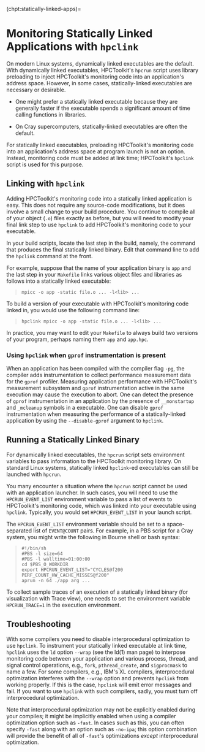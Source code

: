 <!--
SPDX-FileCopyrightText: 2002-2023 Rice University
SPDX-FileCopyrightText: 2024 Contributors to the HPCToolkit Project

SPDX-License-Identifier: CC-BY-4.0
-->

(chpt:statically-linked-apps)=

# Monitoring Statically Linked Applications with `hpclink`

On modern Linux systems, dynamically linked executables are the default.
With dynamically linked executables, HPCToolkit's `hpcrun` script uses library preloading to inject HPCToolkit's monitoring code into an application's address space.
However, in some cases, statically-linked executables are necessary or desirable.

- One might prefer a statically linked executable because they are generally faster if the executable spends a significant amount of time calling functions in libraries.

- On Cray supercomputers, statically-linked executables are often the default.

For statically linked executables, preloading HPCToolkit's monitoring code into an application's address space at program launch is not an option.
Instead, monitoring code must be added at link time; HPCToolkit's `hpclink` script is used for this purpose.

## Linking with `hpclink`

Adding HPCToolkit's monitoring code into a statically linked application is easy.
This does not require any source-code modifications, but it does involve a small change to your build procedure.
You continue to compile all of your object (`.o`) files exactly as before, but you will need to modify your final link step to use `hpclink` to add HPCToolkit's monitoring code to your executable.

In your build scripts, locate the last step in the build, namely, the command that produces the final statically linked binary.
Edit that command line to add the `hpclink` command at the front.

For example, suppose that the name of your application binary is `app` and the last step in
your `Makefile` links various object files and libraries as
follows into a statically linked executable:

> `mpicc -o app -static file.o ... -l<lib> ...`

To build a version of your executable with HPCToolkit's monitoring code linked in, you would use the following command line:

> `hpclink mpicc -o app -static file.o ... -l<lib> ...`

In practice, you may want to edit your `Makefile` to always build two versions of your program, perhaps naming them `app` and `app.hpc`.

### Using `hpclink` when `gprof` instrumentation is present

When an application has been compiled with the compiler flag `-pg`,
the compiler adds instrumentation to collect performance measurement data for
the `gprof` profiler. Measuring application performance with
HPCToolkit's measurement subsystem and `gprof` instrumentation
active in the same execution may cause the execution
to abort. One can detect the presence of `gprof` instrumentation in an
application by the presence of `__monstartup` and `_mcleanup` symbols
in a executable.
One can disable `gprof` instrumentation when measuring the performance of
a statically-linked application by using the `--disable-gprof`
argument to `hpclink`.

## Running a Statically Linked Binary

For dynamically linked executables, the `hpcrun` script sets environment variables to pass information to the HPCToolkit monitoring library.
On standard Linux systems, statically linked `hpclink`-ed executables can still be launched with `hpcrun`.

You many encounter a situation where the `hpcrun` script cannot be used with an application launcher.
In such cases, you will need to use the `HPCRUN_EVENT_LIST` environment variable to pass a list of events to HPCToolkit's monitoring code, which was linked into your executable using `hpclink`.
Typically, you would set `HPCRUN_EVENT_LIST` in your launch script.

The `HPCRUN_EVENT_LIST` environment variable should be set to a space-separated list of `EVENT@COUNT` pairs.
For example, in a PBS script for a Cray system, you might write the following in Bourne shell or bash syntax:

> ```
> #!/bin/sh
> #PBS -l size=64
> #PBS -l walltime=01:00:00
> cd $PBS_O_WORKDIR
> export HPCRUN_EVENT_LIST="CYCLES@f200 PERF_COUNT_HW_CACHE_MISSES@f200"
> aprun -n 64 ./app arg ...
> ```

To collect sample traces of an execution of a statically linked binary (for visualization with Trace view), one needs to set the environment variable `HPCRUN_TRACE=1` in the execution environment.

## Troubleshooting

With some compilers you need to disable interprocedural optimization to use `hpclink`.
To instrument your statically linked executable at link time, `hpclink` uses the `ld` option `--wrap` (see the ld(1) man page) to interpose monitoring code between your application and various process, thread, and signal control operations, e.g., `fork`, `pthread_create`, and `sigprocmask` to name a few.
For some compilers, e.g., IBM's XL compilers, interprocedural optimization interferes with the `--wrap` option and prevents `hpclink` from working properly.
If this is the case, `hpclink` will emit error messages and fail.
If you want to use `hpclink` with such compilers, sadly, you must turn off interprocedural optimization.

Note that interprocedural optimization may not be explicitly enabled during your compiles; it might be implicitly enabled when using a compiler optimization option such as `-fast`.
In cases such as this, you can often specify `-fast` along with an option such as `-no-ipa`; this option combination will provide the benefit of all of `-fast`'s optimizations *except* interprocedural optimization.
